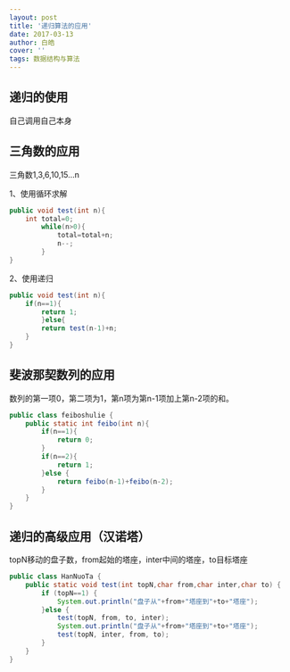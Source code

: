 ```yaml
---
layout: post
title: '递归算法的应用'
date: 2017-03-13
author: 白皓
cover: ''
tags: 数据结构与算法
---
```


##  递归的使用
自己调用自己本身
##  三角数的应用
三角数1,3,6,10,15…n

1、使用循环求解
```java
public void test(int n){
    int total=0;
        while(n>0){
            total=total+n;
            n--;
        }
}  
```

2、使用递归
```java
public void test(int n){
    if(n==1){
        return 1;
        }else{
        return test(n-1)+n;
    }
}  
```

##  斐波那契数列的应用
数列的第一项0，第二项为1，第n项为第n-1项加上第n-2项的和。
```java
public class feiboshulie {
    public static int feibo(int n){
		if(n==1){
			return 0;
		}
		if(n==2){
			return 1;
		}else {
			return feibo(n-1)+feibo(n-2);
		}
	}
}
```


##  递归的高级应用（汉诺塔）
topN移动的盘子数，from起始的塔座，inter中间的塔座，to目标塔座
```java
public class HanNuoTa {
    public static void test(int topN,char from,char inter,char to) {
		if (topN==1) {
			System.out.println("盘子从"+from+"塔座到"+to+"塔座");
		}else {
			test(topN, from, to, inter);
			System.out.println("盘子从"+from+"塔座到"+to+"塔座");
			test(topN, inter, from, to);
		}
	}
}
```

